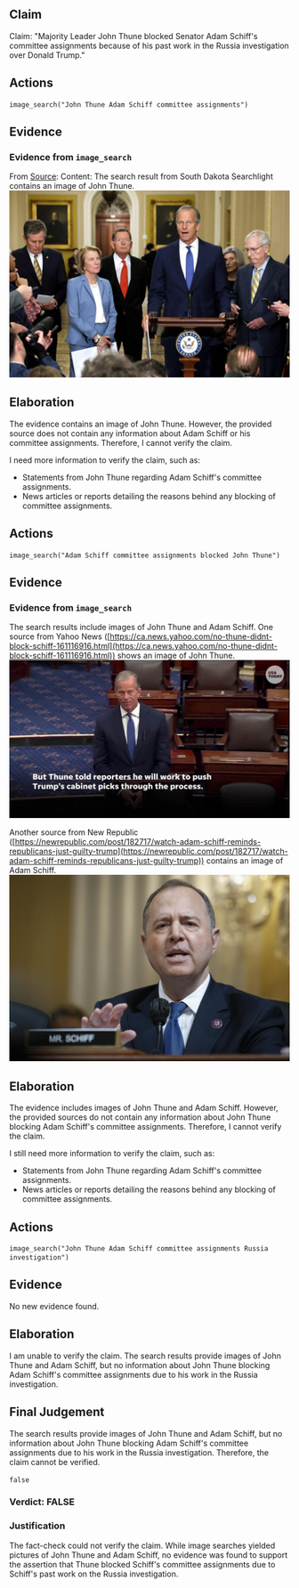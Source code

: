 ## Claim
Claim: "Majority Leader John Thune blocked Senator Adam Schiff's committee assignments because of his past work in the Russia investigation over Donald Trump."

## Actions
```
image_search("John Thune Adam Schiff committee assignments")
```

## Evidence
### Evidence from `image_search`
From [Source](https://southdakotasearchlight.com/2024/11/06/republicans-take-majority-control-of-u-s-senate-after-ohio-west-virginia-victories/): 
Content: The search result from South Dakota Searchlight contains an image of John Thune. ![image 6978](media/2025-08-29_23-13-1756509230-442578.jpg)


## Elaboration
The evidence contains an image of John Thune. However, the provided source does not contain any information about Adam Schiff or his committee assignments. Therefore, I cannot verify the claim.

I need more information to verify the claim, such as:
*   Statements from John Thune regarding Adam Schiff's committee assignments.
*   News articles or reports detailing the reasons behind any blocking of committee assignments.


## Actions
```
image_search("Adam Schiff committee assignments blocked John Thune")
```

## Evidence
### Evidence from `image_search`
The search results include images of John Thune and Adam Schiff. One source from Yahoo News ([https://ca.news.yahoo.com/no-thune-didnt-block-schiff-161116916.html](https://ca.news.yahoo.com/no-thune-didnt-block-schiff-161116916.html)) shows an image of John Thune. ![image 6980](media/2025-08-29_23-14-1756509240-477642.jpg)

Another source from New Republic ([https://newrepublic.com/post/182717/watch-adam-schiff-reminds-republicans-just-guilty-trump](https://newrepublic.com/post/182717/watch-adam-schiff-reminds-republicans-just-guilty-trump)) contains an image of Adam Schiff. ![image 6981](media/2025-08-29_23-14-1756509240-959950.jpg)


## Elaboration
The evidence includes images of John Thune and Adam Schiff. However, the provided sources do not contain any information about John Thune blocking Adam Schiff's committee assignments. Therefore, I cannot verify the claim.

I still need more information to verify the claim, such as:
*   Statements from John Thune regarding Adam Schiff's committee assignments.
*   News articles or reports detailing the reasons behind any blocking of committee assignments.


## Actions
```
image_search("John Thune Adam Schiff committee assignments Russia investigation")
```

## Evidence
No new evidence found.

## Elaboration
I am unable to verify the claim. The search results provide images of John Thune and Adam Schiff, but no information about John Thune blocking Adam Schiff's committee assignments due to his work in the Russia investigation.


## Final Judgement
The search results provide images of John Thune and Adam Schiff, but no information about John Thune blocking Adam Schiff's committee assignments due to his work in the Russia investigation. Therefore, the claim cannot be verified.

`false`


### Verdict: FALSE

### Justification
The fact-check could not verify the claim. While image searches yielded pictures of John Thune and Adam Schiff, no evidence was found to support the assertion that Thune blocked Schiff's committee assignments due to Schiff's past work on the Russia investigation.
